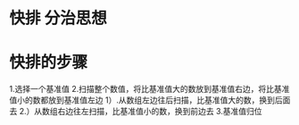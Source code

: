 # 快排 分治思想

# 快排的步骤
1.选择一个基准值
2.扫描整个数值，将比基准值大的数放到基准值右边，将比基准值小的数都放到基准值左边
1）.从数组左边往后扫描，比基准值大的数，换到后面去
2.）从数组右边往左扫描，比基准值小的数，换到前边去
3.基准值归位